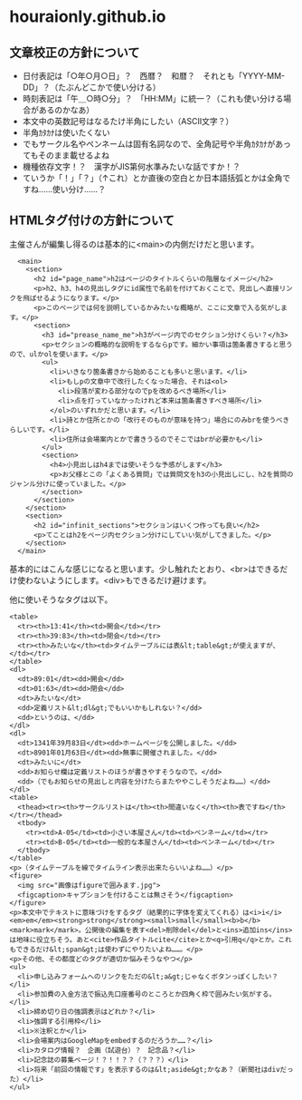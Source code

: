 # houraionly.github.io

## 文章校正の方針について

- 日付表記は「○年○月○日」？　西暦？　和暦？　それとも「YYYY-MM-DD」？（たぶんどこかで使い分ける）
- 時刻表記は「午＿○時○分」？　「HH:MM」に統一？（これも使い分ける場合があるのかなあ）
- 本文中の英数記号はなるたけ半角にしたい（ASCII文字？）
- 半角ｶﾀｶﾅは使いたくない
- でもサークル名やペンネームは固有名詞なので、全角記号や半角ｶﾀｶﾅがあってもそのまま載せるよね
- 機種依存文字！？　漢字がJIS第何水準みたいな話ですか！？
- ていうか「！」「？」（↑これ）とか直後の空白とか日本語括弧とかは全角ですね……使い分け……？

## HTMLタグ付けの方針について

主催さんが編集し得るのは基本的に&lt;main&gt;の内側だけだと思います。

      <main>
        <section>
          <h2 id="page_name">h2はページのタイトルくらいの階層なイメージ</h2>
          <p>h2、h3、h4の見出しタグにid属性で名前を付けておくことで、見出しへ直接リンクを飛ばせるようになります。</p>
          <p>このページでは何を説明しているかみたいな概略が、ここに文章で入る気がします。</p>
          <section>
            <h3 id="prease_name_me">h3がページ内でのセクション分けくらい？</h3>
            <p>セクションの概略的な説明をするならpです。細かい事項は箇条書きすると思うので、ulかolを使います。</p>
            <ul>
              <li>いきなり箇条書きから始めることも多いと思います。</li>
              <li>もしpの文章中で改行したくなった場合、それは<ol>
                <li>段落が変わる部分なのでpを改めるべき場所</li>
                <li>点を打っていなかったけれど本来は箇条書きすべき場所</li>
              </ol>のいずれかだと思います。</li>
              <li>詩とか住所とかの「改行そのものが意味を持つ」場合にのみbrを使うべきらしいです。</li>
              <li>住所は会場案内とかで書きうるのでそこではbrが必要かも</li>
            </ul>
            <section>
              <h4>小見出しはh4までは使いそうな予感がします</h3>
              <p>お父様とこの「よくある質問」では質問文をh3の小見出しにし、h2を質問のジャンル分けに使っていました。</p>
            </section>
          </section>
        </section>
        <section>
          <h2 id="infinit_sections">セクションはいくつ作っても良い</h2>
          <p>てことはh2をページ内セクション分けにしていい気がしてきました。</p>
        </section>
      </main>

基本的にはこんな感じになると思います。少し触れたとおり、&lt;br&gt;はできるだけ使わないようにします。&lt;div&gt;もできるだけ避けます。

他に使いそうなタグは以下。

    <table>
      <tr><th>13:41</th><td>開会</td></tr>
      <tr><th>39:83</th><td>閉会</td></tr>
      <tr><th>みたいな</th><td>タイムテーブルには表&lt;table&gt;が使えますが、</td></tr>
    </table>
    <dl>
      <dt>89:01</dt><dd>開会</dd>
      <dt>01:63</dt><dd>閉会</dd>
      <dt>みたいな</dt>
      <dd>定義リスト&lt;dl&gt;でもいいかもしれない？</dd>
      <dd>というのは、</dd>
    </dl>
    <dl>
      <dt>1341年39月83日</dt><dd>ホームページを公開しました。</dd>
      <dt>8901年01月63日</dt><dd>無事に開催されました。</dd>
      <dt>みたいに</dt>
      <dd>お知らせ欄は定義リストのほうが書きやすそうなので。</dd>
      <dd>（でもお知らせの見出しと内容を分けたらまたややこしそうだよね……）</dd>
    </dl>
    <table>
      <thead><tr><th>サークルリストは</th><th>間違いなく</th><th>表ですね</th></tr></thead>
      <tbody>
        <tr><td>A-05</td><td>小さい本屋さん</td><td>ペンネーム</td></tr>
        <tr><td>B-05</td><td>一般的な本屋さん</td><td>ペンネーム</td></tr>
      </tbody>
    </table>
    <p>（タイムテーブルを線でタイムライン表示出来たらいいよね……）</p>
    <figure>
      <img src="画像はfigureで囲みます.jpg">
      <figcaption>キャプションを付けることは無さそう</figcaption>
    </figure>
    <p>本文中でテキストに意味づけをするタグ（結果的に字体を変えてくれる）は<i>i</i><em>em</em><strong>strong</strong><small>small</small><b>b</b><mark>mark</mark>。公開後の編集を表す<del>削除del</del>と<ins>追加ins</ins>は地味に役立ちそう。あと<cite>作品タイトルcite</cite>とか<q>引用q</q>とか。これもできるだけ&lt;span&gt;は使わずにやりたいよね……。</p>
    <p>その他、その都度どのタグが適切か悩みそうなやつ</p>
    <ul>
      <li>申し込みフォームへのリンクをただの&lt;a&gt;じゃなくボタンっぽくしたい？</li>
      <li>参加費の入金方法で振込先口座番号のところとか四角く枠で囲みたい気がする。</li>
      <li>締め切り日の強調表示はどれか？</li>
      <li>強調する引用枠</li>
      <li>※注釈とか</li>
      <li>会場案内はGoogleMapをembedするのだろうか……？</li>
      <li>カタログ情報？　企画（試遊台）？　記念品？</li>
      <li>記念誌の募集ページ！？！！？？（？？？）</li>
      <li>将来「前回の情報です」を表示するのは&lt;aside&gt;かなあ？（新聞社はdivだった）</li>
    </ul>
